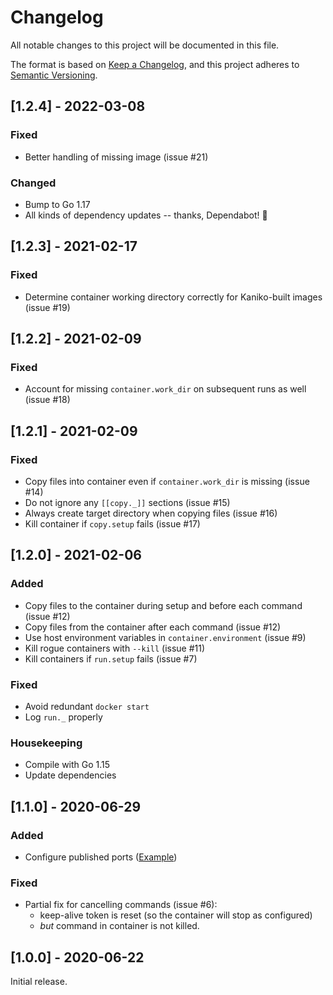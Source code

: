 # Changelog

All notable changes to this project will be documented in this file.

The format is based on [Keep a Changelog](https://keepachangelog.com/en/1.0.0/), and 
this project adheres to [Semantic Versioning](https://semver.org/spec/v2.0.0.html).

## [1.2.4] - 2022-03-08

### Fixed

 - Better handling of missing image (issue #21)

### Changed

 - Bump to Go 1.17
 - All kinds of dependency updates -- thanks, Dependabot! 🧡

## [1.2.3] - 2021-02-17

### Fixed

 - Determine container working directory correctly for Kaniko-built images (issue #19) 


## [1.2.2] - 2021-02-09

### Fixed

 - Account for missing `container.work_dir` on subsequent runs as well (issue #18)


## [1.2.1] - 2021-02-09

### Fixed

 - Copy files into container even if `container.work_dir` is missing (issue #14)
 - Do not ignore any `[[copy._]]` sections (issue #15)
 - Always create target directory when copying files (issue #16)
 - Kill container if `copy.setup` fails (issue #17)


## [1.2.0] - 2021-02-06

### Added

 - Copy files to the container during setup and before each command (issue #12)
 - Copy files from the container after each command (issue #12)
 - Use host environment variables in `container.environment` (issue #9)
 - Kill rogue containers with `--kill` (issue #11)
 - Kill containers if `run.setup` fails (issue #7)

### Fixed

 - Avoid redundant `docker start`
 - Log `run._` properly

### Housekeeping

 - Compile with Go 1.15
 - Update dependencies


## [1.1.0] - 2020-06-29

### Added

 - Configure published ports ([Example](examples/nginx))
 
### Fixed

 - Partial fix for cancelling commands (issue #6):
   - keep-alive token is reset (so the container will stop as configured)
   - _but_ command in container is not killed.


## [1.0.0] - 2020-06-22

Initial release. 

